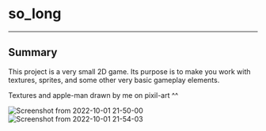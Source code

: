 # so_long
---
## Summary
This project is a very small 2D game.
Its purpose is to make you work with textures, sprites,
and some other very basic gameplay elements.

Textures and apple-man drawn by me on pixil-art ^^

![Screenshot from 2022-10-01 21-50-00](https://user-images.githubusercontent.com/71354759/193426111-259e9a0a-1133-49a3-8aaf-4c02bceb6848.png)
![Screenshot from 2022-10-01 21-54-03](https://user-images.githubusercontent.com/71354759/193426115-1d3817ea-a53f-488b-80bb-94cd6129522c.png)

